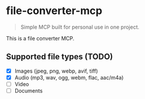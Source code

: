 # file-converter-mcp

> Simple MCP built for personal use in one project.

This is a file converter MCP.

## Supported file types (TODO)

- [x] Images (jpeg, png, webp, avif, tiff)
- [x] Audio (mp3, wav, ogg, webm, flac, aac/m4a)
- [ ] Video
- [ ] Documents
